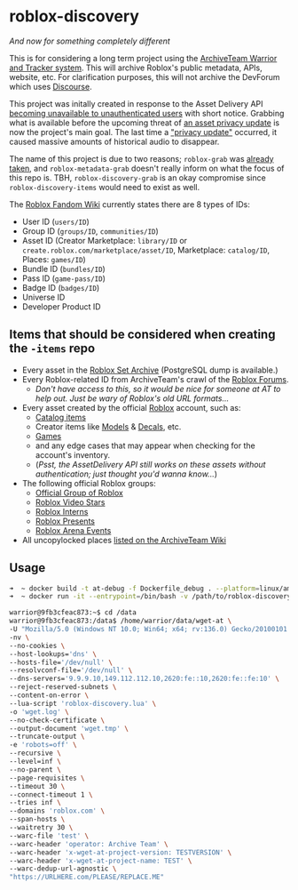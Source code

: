 # roblox-discovery
*And now for something completely different*

This is for considering a long term project using the [ArchiveTeam Warrior and Tracker system](https://tracker.archiveteam.org/). This will archive Roblox's public metadata, APIs, website, etc. For clarification purposes, this will not archive the DevForum which uses [Discourse](https://wiki.archiveteam.org/index.php/Discourse).

This project was initally created in response to the Asset Delivery API [becoming unavailable to unauthenticated users](https://devforum.roblox.com/t/creator-action-required-new-asset-delivery-api-endpoints-for-community-tools/3574403) with short notice. Grabbing what is available before the upcoming threat of [an asset privacy update](https://devforum.roblox.com/t/creator-action-required-new-asset-delivery-api-endpoints-for-community-tools/3574403/63) is now the project's main goal. The last time a ["privacy update"](https://devforum.roblox.com/t/update-changes-to-asset-privacy-for-audio/1715717) occurred, it caused massive amounts of historical audio to disappear.

The name of this project is due to two reasons; `roblox-grab` was [already taken](https://github.com/ArchiveTeam/roblox-grab), and `roblox-metadata-grab` doesn't really inform on what the focus of this repo is. TBH, `roblox-discovery-grab` is an okay compromise since `roblox-discovery-items` would need to exist as well.

The [Roblox Fandom Wiki](https://roblox.fandom.com/wiki/ID) currently states there are 8 types of IDs:

* User ID (`users/ID`)
* Group ID (`groups/ID`, `communities/ID`)
* Asset ID (Creator Marketplace: `library/ID` or `create.roblox.com/marketplace/asset/ID`, Marketplace: `catalog/ID`, Places: `games/ID`)
* Bundle ID (`bundles/ID`)
* Pass ID (`game-pass/ID`)
* Badge ID (`badges/ID`)
* Universe ID
* Developer Product ID


## Items that should be considered when creating the `-items` repo
-   Every asset in the [Roblox Set Archive](https://sets.pizzaboxer.xyz/) (PostgreSQL dump is available.)
-   Every Roblox-related ID from ArchiveTeam's crawl of the [Roblox Forums](https://archive.org/details/archiveteam_roblox).
    -   *Don't have access to this, so it would be nice for someone at AT to help out. Just be wary of Roblox's old URL formats...*
-   Every asset created by the official [Roblox](https://www.roblox.com/users/1/profile) account, such as:
    -   [Catalog items](https://www.roblox.com/catalog?CreatorName=Roblox&IncludeNotForSale)
    -   Creator items like [Models](https://create.roblox.com/store/models?creatorName=Roblox) & [Decals](https://create.roblox.com/store/decals?creatorName=Roblox), etc.
    -   [Games](https://www.roblox.com/users/1/profile#!/creations)
    -   and any edge cases that may appear when checking for the account's inventory.
    -   (*Psst, the AssetDelivery API still works on these assets without authentication; just thought you'd wanna know...*)
-   The following official Roblox groups:
    -   [Official Group of Roblox](https://www.roblox.com/communities/1200769)
    -   [Roblox Video Stars](https://www.roblox.com/communities/4199740)
    -   [Roblox Interns](https://www.roblox.com/communities/2868472)
    -   [Roblox Presents](https://www.roblox.com/communities/4111519)
    -   [Roblox Arena Events](https://www.roblox.com/communities/7384468)
-   All uncopylocked places [listed on the ArchiveTeam Wiki](https://wiki.archiveteam.org/index.php/Roblox/uncopylocked)


## Usage

```zsh
➜  ~ docker build -t at-debug -f Dockerfile_debug . --platform=linux/amd64
➜  ~ docker run -it --entrypoint=/bin/bash -v /path/to/roblox-discovery:/data --platform=linux/amd64 -i at-debug
```

```bash
warrior@9fb3cfeac873:~$ cd /data
warrior@9fb3cfeac873:/data$ /home/warrior/data/wget-at \
-U "Mozilla/5.0 (Windows NT 10.0; Win64; x64; rv:136.0) Gecko/20100101 Firefox/136.0" \
-nv \
--no-cookies \
--host-lookups='dns' \
--hosts-file='/dev/null' \
--resolvconf-file='/dev/null' \
--dns-servers='9.9.9.10,149.112.112.10,2620:fe::10,2620:fe::fe:10' \
--reject-reserved-subnets \
--content-on-error \
--lua-script 'roblox-discovery.lua' \
-o 'wget.log' \
--no-check-certificate \
--output-document 'wget.tmp' \
--truncate-output \
-e 'robots=off' \
--recursive \
--level=inf \
--no-parent \
--page-requisites \
--timeout 30 \
--connect-timeout 1 \
--tries inf \
--domains 'roblox.com' \
--span-hosts \
--waitretry 30 \
--warc-file 'test' \
--warc-header 'operator: Archive Team' \
--warc-header 'x-wget-at-project-version: TESTVERSION' \
--warc-header 'x-wget-at-project-name: TEST' \
--warc-dedup-url-agnostic \
"https://URLHERE.com/PLEASE/REPLACE.ME"
```
